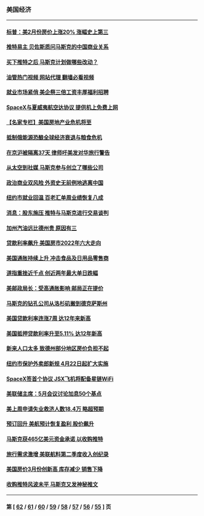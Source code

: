 ### 美国经济
---
#### [标普：美2月份房价上涨20% 涨幅史上第三](../../pages/ncid1078158/n13721128.md?04270445) 
#### [推特易主 贝佐斯质问马斯克的中国商业关系](../../pages/ncid1078158/n13721162.md?04270445) 
#### [买下推特之后 马斯克计划做哪些改动？](../../pages/ncid1078158/n13720685.md?04270445) 
#### [油管热门视频 网站代理 翻墙必看视频](http://209.222.30.114:81/youtube.html?04270445)
#### [就业市场紧俏 美企祭三倍工资丰厚福利招聘](../../pages/ncid1078158/n13720656.md?04270445) 
#### [SpaceX与夏威夷航空达协议 提供机上免费上网](../../pages/ncid1078158/n13720395.md?04270445) 
#### [【名家专栏】美国房地产业危机将至](../../pages/ncid1078158/n13720263.md?04270445) 
#### [抵制俄能源恐酿全球经济衰退与粮食危机](../../pages/ncid1078158/n13720438.md?04270445) 
#### [在京沪被隔离37天 律师吁美发对华旅行警告](../../pages/ncid1078158/n13720436.md?04270445) 
#### [从太空到社媒 马斯克参与创立了哪些公司](../../pages/ncid1078158/n13719553.md?04270445) 
#### [政治商业双风险 外资史无前例地逃离中国](../../pages/ncid1078158/n13720271.md?04270445) 
#### [纽约市就业回温 百老汇单周业绩恢复八成](../../pages/ncid1078158/n13719878.md?04270445) 
#### [消息：股东施压 推特与马斯克进行交易谈判](../../pages/ncid1078158/n13719695.md?04270445) 
#### [加州汽油远比德州贵 原因有三](../../pages/ncid1078158/n13718649.md?04270445) 
#### [贷款利率飙升 美国房市2022年六大走向](../../pages/ncid1078158/n13718618.md?04270445) 
#### [美国通胀持续上升 冲击食品及日用品零售商](../../pages/ncid1078158/n13718539.md?04270445) 
#### [道指重挫近千点 创近两年最大单日跌幅](../../pages/ncid1078158/n13717971.md?04270445) 
#### [美邮政局长：受高通胀影响 邮局正在提价](../../pages/ncid1078158/n13717984.md?04270445) 
#### [马斯克的钻孔公司从洛杉矶搬到德克萨斯州](../../pages/ncid1078158/n13718052.md?04270445) 
#### [美国贷款利率连涨7周 达12年来新高](../../pages/ncid1078158/n13717931.md?04270445) 
#### [美国抵押贷款利率升至5.11% 达12年新高](../../pages/ncid1078158/n13717863.md?04270445) 
#### [新来人口太多 致德州部分地区房价负担不起](../../pages/ncid1078158/n13717899.md?04270445) 
#### [纽约市保护外卖郎新规 4月22日起扩大实施](../../pages/ncid1078158/n13717438.md?04270445) 
#### [SpaceX签首个协议 JSX飞机将配备星链WiFi](../../pages/ncid1078158/n13717272.md?04270445) 
#### [美联储主席：5月会议讨论加息50个基点](../../pages/ncid1078158/n13717139.md?04270445) 
#### [美上周申请失业救济人数18.4万 略超预期](../../pages/ncid1078158/n13717075.md?04270445) 
#### [预订回升 美航预计恢复盈利 股价飙升](../../pages/ncid1078158/n13717041.md?04270445) 
#### [马斯克获465亿美元资金承诺 以收购推特](../../pages/ncid1078158/n13717068.md?04270445) 
#### [旅行需求激增 美联航料第二季度收入创纪录](../../pages/ncid1078158/n13716345.md?04270445) 
#### [美国房价3月份创新高 库存减少 销售下降](../../pages/ncid1078158/n13716366.md?04270445) 
#### [收购推特风波未平 马斯克又发神秘推文](../../pages/ncid1078158/n13716233.md?04270445) 

---
#### 第 [ [62](./62.md?04270445) / [61](./61.md?04270445) / [60](./60.md?04270445) / [59](./59.md?04270445) / [58](./58.md?04270445) / [57](./57.md?04270445) / [56](./56.md?04270445) / [55](./55.md?04270445) ] 页

